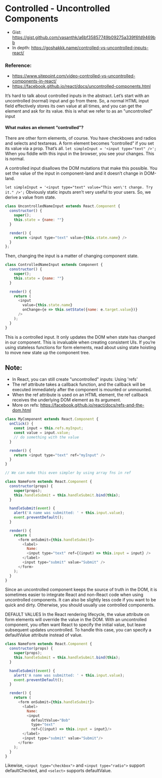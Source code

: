# Controlled - Uncontrolled Components

- Gist: https://gist.github.com/vasanthk/a6bf35857749b09275a339f6fd9469bb
- In depth: https://goshakkk.name/controlled-vs-uncontrolled-inputs-react/

### Reference:
- https://www.sitepoint.com/video-controlled-vs-uncontrolled-components-in-react/
- https://facebook.github.io/react/docs/uncontrolled-components.html


It’s hard to talk about controlled inputs in the abstract. Let’s start with an uncontrolled (normal) input and go from there.
So, a normal HTML input field effectively stores its own value at all times, and you can get the element and ask for its value.
this is what we refer to as an "uncontrolled" input

#### What makes an element “controlled”?
There are other form elements, of course. You have checkboxes and radios and selects and textareas.
A form element becomes “controlled” if you set its value via a prop. That’s all.
`let simpleInput = '<input type="text" />';`
When you fiddle with this input in the browser, you see your changes. This is normal.

A controlled input disallows the DOM mutations that make this possible.
You set the value of the input in component-land and it doesn’t change in DOM-land.

`let simpleInput = '<input type="text" value="This won\'t change. Try it." />';`
Obviously static inputs aren’t very useful to your users. So, we derive a value from state.

```javascript
class UncontrolledNameInput extends React.Component {
  constructor() {
    super();
    this.state = {name: ""}
  }

  render() {
    return <input type="text" value={this.state.name} />
  }
};
```
Then, changing the input is a matter of changing component state.
```javascript
class ControlledNameInput extends Component {
  constructor() {
    super();
    this.state = {name: ""}
  }

  render() {
    return (
      <input
        value={this.state.name}
        onChange={e => this.setState({name: e.target.value})}
      />
    );
  }
}
```
This is a controlled input. It only updates the DOM when state has changed in our component. This is invaluable when creating consistent UIs.
If you’re using stateless functions for form elements, read about using state hoisting to move new state up the component tree.

## Note:
- In React, you can still create "uncontrolled" inputs: Using 'refs'
- The ref attribute takes a callback function, and the callback will be executed immediately after the component is mounted or unmounted.
- When the ref attribute is used on an HTML element, the ref callback receives the underlying DOM element as its argument.
- More on refs: https://facebook.github.io/react/docs/refs-and-the-dom.html

```javascript
class MyComponent extends React.Component {
  onClick() {
    const input = this.refs.myInput;
    const value = input.value;
    // do something with the value
  }

  render() {
    return <input type="text" ref="myInput" />
  }
}

// We can make this even simpler by using array fns in ref

class NameForm extends React.Component {
  constructor(props) {
    super(props);
    this.handleSubmit = this.handleSubmit.bind(this);
  }

  handleSubmit(event) {
    alert('A name was submitted: ' + this.input.value);
    event.preventDefault();
  }

  render() {
    return (
      <form onSubmit={this.handleSubmit}>
        <label>
          Name:
          <input type="text" ref={(input) => this.input = input} />
        </label>
        <input type="submit" value="Submit" />
      </form>
    );
  }
}
```
Since an uncontrolled component keeps the source of truth in the DOM, it is sometimes easier to integrate React and non-React code when using uncontrolled components.
It can also be slightly less code if you want to be quick and dirty. Otherwise, you should usually use controlled components.


DEFAULT VALUES
In the React rendering lifecycle, the value attribute on form elements will override the value in the DOM.
With an uncontrolled component, you often want React to specify the initial value, but leave subsequent updates uncontrolled.
To handle this case, you can specify a defaultValue attribute instead of value.
```javascript
class NameForm extends React.Component {
  constructor(props) {
    super(props);
    this.handleSubmit = this.handleSubmit.bind(this);
  }

  handleSubmit(event) {
    alert('A name was submitted: ' + this.input.value);
    event.preventDefault();
  }

  render() {
    return (
      <form onSubmit={this.handleSubmit}>
        <label>
          Name:
          <input
            defaultValue="Bob"
            type="text"
            ref={(input) => this.input = input}/>
        </label>
        <input type="submit" value="Submit"/>
      </form>
    );
  }
}
```
Likewise, `<input type="checkbox">` and `<input type="radio">` support defaultChecked, and `<select>` supports defaultValue.
